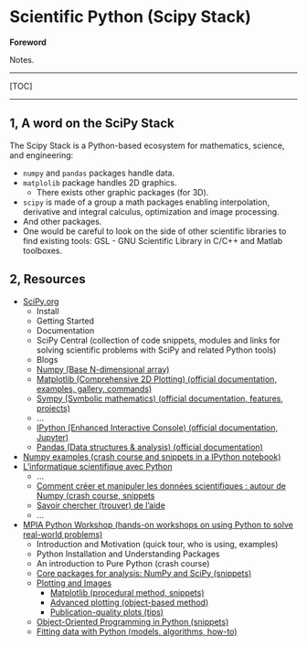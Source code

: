 # Scientific Python (Scipy Stack)

**Foreword**

Notes.

-----

[TOC]

-----

## 1, A word on the SciPy Stack

The Scipy Stack is a Python-based ecosystem for mathematics, science, and engineering:

- `numpy` and `pandas` packages handle data.
- `matplolib` package handles 2D graphics.
	- There exists other graphic packages (for 3D).
- `scipy` is made of a group a math packages enabling interpolation, derivative and integral calculus, optimization and image processing.
- And other packages.
- One would be careful to look on the side of other scientific libraries to find existing tools: GSL - GNU Scientific Library in C/C++ and Matlab toolboxes.


## 2, Resources

- [SciPy.org](https://scipy.org/)
	- Install
	- Getting Started
	- Documentation
	- SciPy Central (collection of code snippets, modules and links for solving scientific problems with SciPy and related Python tools)
	- Blogs
	- [Numpy (Base N-dimensional array)](http://numpy.org/)
	- [Matplotlib (Comprehensive 2D Plotting) (official documentation, examples, gallery, commands)](http://matplotlib.org/)
	- [Sympy (Symbolic mathematics) (official documentation, features, projects)](http://sympy.org/)
	- ...
	- [IPython (Enhanced Interactive Console) (official documentation, Jupyter)](http://ipython.org/)
	- [Pandas (Data structures & analysis) (official documentation)](http://pandas.pydata.org/)
- [Numpy examples (crash course and snippets in a IPython notebook)](http://perso.telecom-paristech.fr/~gramfort/liesse_python/2-Numpy.html)
- [L’informatique scientifique avec Python](http://www.dakarlug.org/pat/scientifique/html/index.html)
	- ...
	- [Comment créer et manipuler les données scientifiques : autour de Numpy (crash course, snippets](http://www.dakarlug.org/pat/scientifique/html/numpy.html)
	- [Savoir chercher (trouver) de l’aide](http://www.dakarlug.org/pat/scientifique/html/aide.html)
	- ...
- [MPIA Python Workshop (hands-on workshops on using Python to solve real-world problems)](https://python4mpia.github.io/)
	- Introduction and Motivation (quick tour, who is using, examples)
	- Python Installation and Understanding Packages
	- An introduction to Pure Python (crash course)
	- [Core packages for analysis: NumPy and SciPy (snippets)](https://python4mpia.github.io/core/core.html)
	- [Plotting and Images](https://python4mpia.github.io/plotting/plotting.html)
		- [Matplotlib (procedural method, snippets)](https://python4mpia.github.io/plotting/matplotlib.html)
		- [Advanced plotting (object-based method)](https://python4mpia.github.io/plotting/advanced.html)
		- [Publication-quality plots (tips)](https://python4mpia.github.io/plotting/advanced.html)
	- [Object-Oriented Programming in Python (snippets)](https://python4mpia.github.io/object_orientation/index.html)
	- [Fitting data with Python (models, algorithms, how-to)](https://python4mpia.github.io/fitting_data/fitting_data.html)